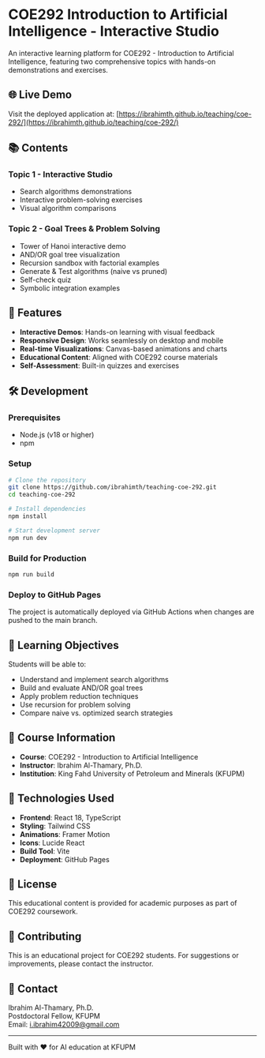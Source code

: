 # COE292 Introduction to Artificial Intelligence - Interactive Studio

An interactive learning platform for COE292 - Introduction to Artificial Intelligence, featuring two comprehensive topics with hands-on demonstrations and exercises.

## 🌐 Live Demo

Visit the deployed application at: [https://ibrahimth.github.io/teaching/coe-292/](https://ibrahimth.github.io/teaching/coe-292/)

## 📚 Contents

### Topic 1 - Interactive Studio
- Search algorithms demonstrations
- Interactive problem-solving exercises
- Visual algorithm comparisons

### Topic 2 - Goal Trees & Problem Solving
- Tower of Hanoi interactive demo
- AND/OR goal tree visualization
- Recursion sandbox with factorial examples
- Generate & Test algorithms (naive vs pruned)
- Self-check quiz
- Symbolic integration examples

## 🚀 Features

- **Interactive Demos**: Hands-on learning with visual feedback
- **Responsive Design**: Works seamlessly on desktop and mobile
- **Real-time Visualizations**: Canvas-based animations and charts
- **Educational Content**: Aligned with COE292 course materials
- **Self-Assessment**: Built-in quizzes and exercises

## 🛠️ Development

### Prerequisites
- Node.js (v18 or higher)
- npm

### Setup
```bash
# Clone the repository
git clone https://github.com/ibrahimth/teaching-coe-292.git
cd teaching-coe-292

# Install dependencies
npm install

# Start development server
npm run dev
```

### Build for Production
```bash
npm run build
```

### Deploy to GitHub Pages
The project is automatically deployed via GitHub Actions when changes are pushed to the main branch.

## 🎯 Learning Objectives

Students will be able to:
- Understand and implement search algorithms
- Build and evaluate AND/OR goal trees
- Apply problem reduction techniques
- Use recursion for problem solving
- Compare naive vs. optimized search strategies

## 📖 Course Information

- **Course**: COE292 - Introduction to Artificial Intelligence
- **Instructor**: Ibrahim Al-Thamary, Ph.D.
- **Institution**: King Fahd University of Petroleum and Minerals (KFUPM)

## 🔧 Technologies Used

- **Frontend**: React 18, TypeScript
- **Styling**: Tailwind CSS
- **Animations**: Framer Motion
- **Icons**: Lucide React
- **Build Tool**: Vite
- **Deployment**: GitHub Pages

## 📝 License

This educational content is provided for academic purposes as part of COE292 coursework.

## 🤝 Contributing

This is an educational project for COE292 students. For suggestions or improvements, please contact the instructor.

## 📧 Contact

Ibrahim Al-Thamary, Ph.D.  
Postdoctoral Fellow, KFUPM  
Email: i.ibrahim42009@gmail.com

---

Built with ❤️ for AI education at KFUPM